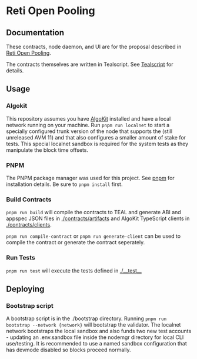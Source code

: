# Reti Open Pooling

## Documentation

These contracts, node daemon, and UI are for the proposal described in [Reti Open Pooling](../docs/reti-open-pooling.md).

The contracts themselves are written in Tealscript. See [Tealscript](https://tealscript.algo.xyz) for details.

## Usage

### Algokit

This repository assumes you have [AlgoKit](https://github.com/algorandfoundation/algokit-cli) installed and have a local network running on your machine.  Run `pnpm run localnet` to start a specially configured trunk version of the node that supports the (still unreleased AVM 11) and that also configures a smaller amount of stake for tests.  This special localnet sandbox is required for the system tests as they manipulate the block time offsets.

### PNPM

The PNPM package manager was used for this project. See [pnpm](https://pnpm.io/) for installation details. Be sure to `pnpm install` first.

### Build Contracts

`pnpm run build` will compile the contracts to TEAL and generate ABI and appspec JSON files in [./contracts/artifacts](./contracts/artifacts/) and AlgoKit TypeScript clients in [./contracts/clients](./contracts/clients/).

`pnpm run compile-contract` or `pnpm run generate-client` can be used to compile the contract or generate the contract seperately.

### Run Tests

`pnpm run test` will execute the tests defined in [./\_\_test\_\_](./__test__)

## Deploying

### Bootstrap script

A bootstrap script is in the ./bootstrap directory. Running `pnpm run bootstrap --network {network}` will bootstrap the validator. The localnet network bootstraps the local sandbox and also funds two new test accounts - updating an .env.sandbox file inside the nodemgr directory for local CLI use/testing. It is recommended to use a named sandbox configuration that has devmode disabled so blocks proceed normally.

